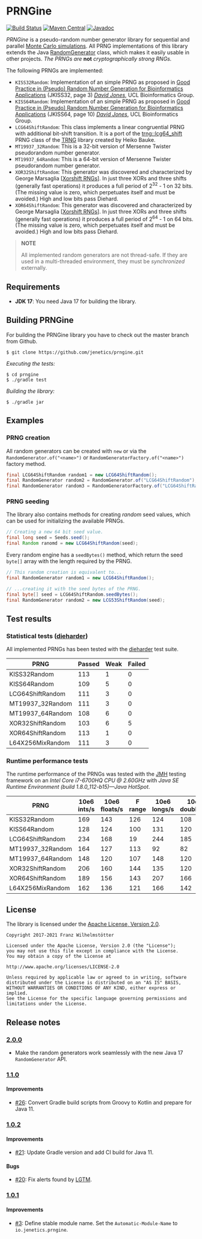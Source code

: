 # PRNGine

[![Build Status](https://travis-ci.org/jenetics/prngine.svg?branch=master)](https://travis-ci.org/jenetics/prngine)
[![Maven Central](https://maven-badges.herokuapp.com/maven-central/io.jenetics/prngine/badge.svg)](http://search.maven.org/#search|ga|1|a%3A%22prngine%22)
[![Javadoc](https://www.javadoc.io/badge/io.jenetics/prngine.svg)](http://www.javadoc.io/doc/io.jenetics/prngine)

*PRNGine* is a pseudo-random number generator library for sequential and parallel [Monte Carlo simulations](https://de.wikipedia.org/wiki/Monte-Carlo-Simulation). All PRNG implementations of this library extends the Java [RandomGenerator](https://docs.oracle.com/en/java/javase/17/docs/api/java.base/java/util/random/RandomGenerator.html) class, which makes it easily usable in other projects. *The PRNGs are* **not** *cryptographically strong RNGs.*

The following PRNGs are implemented:

* `KISS32Random`: Implementation of an simple PRNG as proposed in [Good Practice in (Pseudo) Random Number Generation for Bioinformatics Applications](http://www0.cs.ucl.ac.uk/staff/d.jones/GoodPracticeRNG.pdf) (JKISS32, page 3) [*David Jones*](mailto:d.jones@cs.ucl.ac.uk), UCL Bioinformatics Group.
* `KISS64Random`: Implementation of an simple PRNG as proposed in [Good Practice in (Pseudo) Random Number Generation for Bioinformatics Applications](http://www0.cs.ucl.ac.uk/staff/d.jones/GoodPracticeRNG.pdf) (JKISS64, page 10) [*David Jones*](mailto:d.jones@cs.ucl.ac.uk), UCL Bioinformatics Group.
* `LCG64ShiftRandom`: This class implements a linear congruential PRNG with additional bit-shift transition. It is a port of the [trng::lcg64_shift](https://github.com/rabauke/trng4/blob/master/trng/lcg64_shift.hpp) PRNG class of the [TRNG](https://www.numbercrunch.de/trng/) library created by Heiko Bauke.
* `MT19937_32Random`: This is a 32-bit version of Mersenne Twister pseudorandom number generator.
* `MT19937_64Random`: This is a 64-bit version of Mersenne Twister pseudorandom number generator.
* `XOR32ShiftRandom`: This generator was discovered and characterized by George Marsaglia [[Xorshift RNGs](http://www.jstatsoft.org/v08/i14/paper)]. In just three XORs and three shifts (generally fast operations) it produces a full period of 2<sup>32</sup> - 1 on 32 bits. (The missing value is zero, which perpetuates itself and must be avoided.) High and low bits pass Diehard.
* `XOR64ShiftRandom`: This generator was discovered and characterized by George Marsaglia  [[Xorshift RNGs](http://www.jstatsoft.org/v08/i14/paper)]. In just  three XORs and three shifts (generally fast operations) it produces a full  period of 2<sup>64</sup> - 1 on 64 bits. (The missing value is zero, which  perpetuates itself and must be avoided.) High and low bits pass Diehard.

> **NOTE**
> 
> All implemented random generators are not thread-safe. If they are used in a multi-threaded environment, they must be *synchronized* externally. 

## Requirements

*  **JDK 17**: You need Java 17 for building the library.

## Building PRNGine

For  building the PRNGine library you have to check out the master branch from Github.

    $ git clone https://github.com/jenetics/prngine.git
    
*Executing the tests:*
    
    $ cd prngine
    $ ./gradle test

*Building the library:*

    $ ./gradle jar


## Examples

### PRNG creation

All random generators can be created with `new` or via the `RandomGenerator.of("<name>")` or `RandomGeneratorFactory.of("<name>")` factory method.

```java
final LCG64ShiftRandom random1 = new LCG64ShiftRandom();
final RandomGenerator random2 = RandomGenerator.of("LCG64ShiftRandom");
final RandomGenerator random3 = RandomGeneratorFactory.of("LCG64ShiftRandom").create();
```

### PRNG seeding

The library also contains methods for creating *random* seed values, which can be used for initializing the available PRNGs.

```java
// Creating a new 64 bit seed value.
final long seed = Seeds.seed();
final Random ranomd = new LCG64ShiftRandom(seed);
```

Every random engine has a `seedBytes()` method, which return the seed `byte[]` array with the length required by the PRNG.

```java
// This random creation is equivalent to...
final RandomGenerator random1 = new LCG64ShiftRandom();

// ...creating it with the seed bytes of the PRNG. 
final byte[] seed = LCG64ShiftRandom.seedBytes();
final RandomGenerator random2 = new LCG53ShiftRandom(seed);
```

## Test results

### Statistical tests ([dieharder](https://www.phy.duke.edu/~rgb/General/dieharder.php))

All implemented PRNGs has been tested with the [dieharder](https://www.phy.duke.edu/~rgb/General/dieharder.php) test suite.

| PRNG             | Passed | Weak | Failed |
|------------------|--------|------|--------|
| KISS32Random     | 113    | 1    | 0      |
| KISS64Random     | 109    | 5    | 0      |
| LCG64ShiftRandom | 111    | 3    | 0      |
| MT19937_32Random | 111    | 3    | 0      |
| MT19937_64Random | 108    | 6    | 0      |
| XOR32ShiftRandom | 103    | 6    | 5      |
| XOR64ShiftRandom | 113    | 1    | 0      |
| L64X256MixRandom | 111    | 3    | 0      |

### Runtime performance tests  

The runtime performance of the PRNGs was tested with the [JMH](http://openjdk.java.net/projects/code-tools/jmh/) testing framework on an *Intel Core i7-6700HQ CPU @ 2.60GHz* with *Java SE Runtime Environment (build 1.8.0_112-b15)—Java HotSpot*. 
  
| PRNG             | 10e6 ints/s | 10e6 floats/s | F range | 10e6 longs/s | 10e6 doubles/s |
|------------------|-------------|---------------|---------|--------------|----------------|
| KISS32Random     | 169         | 143           | 126     | 124          | 108            |
| KISS64Random     | 128         | 124           | 100     | 131          | 120            |
| LCG64ShiftRandom | 234         | 168           | 19      | 244          | 185            |
| MT19937_32Random | 164         | 127           | 113     | 92           | 82             |
| MT19937_64Random | 148         | 120           | 107     | 148          | 120            |
| XOR32ShiftRandom | 206         | 160           | 144     | 135          | 120            |
| XOR64ShiftRandom | 189         | 156           | 143     | 207          | 166            |
| L64X256MixRandom | 162         | 136           | 121     | 166          | 142            |

## License

The library is licensed under the [Apache License, Version 2.0](http://www.apache.org/licenses/LICENSE-2.0.html).

    Copyright 2017-2021 Franz Wilhelmstötter

    Licensed under the Apache License, Version 2.0 (the "License");
    you may not use this file except in compliance with the License.
    You may obtain a copy of the License at

    http://www.apache.org/licenses/LICENSE-2.0

    Unless required by applicable law or agreed to in writing, software
    distributed under the License is distributed on an "AS IS" BASIS,
    WITHOUT WARRANTIES OR CONDITIONS OF ANY KIND, either express or implied.
    See the License for the specific language governing permissions and
    limitations under the License.

## Release notes

### [2.0.0](https://github.com/jenetics/prngine/releases/tag/v2.0.0)

* Make the random generators work seamlessly with the new Java 17 `RandomGenerator` API.

### [1.1.0](https://github.com/jenetics/prngine/releases/tag/v1.1.0)

#### Improvements

* [#26](https://github.com/jenetics/prngine/issues/26): Convert Gradle build scripts from Groovy to Kotlin and prepare for Java 11.

### [1.0.2](https://github.com/jenetics/prngine/releases/tag/v1.0.2)

#### Improvements

* [#21](https://github.com/jenetics/prngine/issues/21): Update Gradle version and add CI build for Java 11.

#### Bugs

* [#20](https://github.com/jenetics/prngine/issues/20): Fix alerts found by [LGTM](https://lgtm.com/projects/g/jenetics/prngine/alerts?mode=list).

### [1.0.1](https://github.com/jenetics/prngine/releases/tag/v1.0.1)

#### Improvements

* [#3](https://github.com/jenetics/prngine/issues/3): Define stable module name. Set the `Automatic-Module-Name` to `io.jenetics.prngine`.
